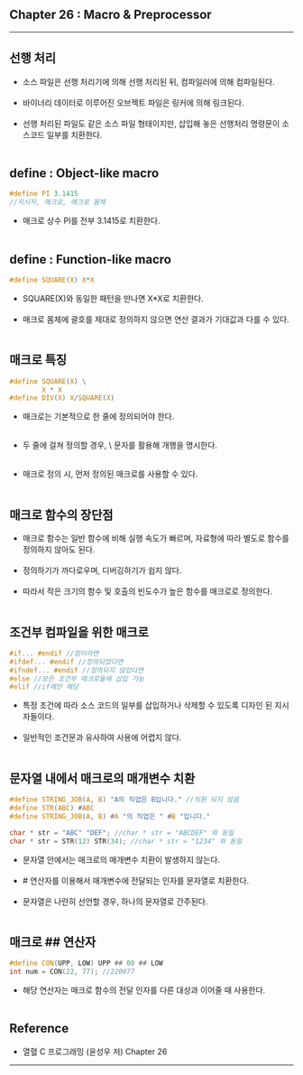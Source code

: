 Chapter 26 : Macro & Preprocessor
---------------------------------

---

선행 처리
---------

-	소스 파일은 선행 처리기에 의해 선행 처리된 뒤, 컴파일러에 의해 컴파일된다.<br><br>
-	바이너리 데이터로 이루어진 오브젝트 파일은 링커에 의해 링크된다.<br><br>
-	선행 처리된 파일도 같은 소스 파일 형태이지만, 삽입해 놓은 선행처리 명령문이 소스코드 일부를 치환한다.<br><br>

define : Object-like macro
--------------------------

```c
#define PI 3.1415
//지시자, 매크로, 매크로 몸체
```

-	매크로 상수 PI를 전부 3.1415로 치환한다.<br><br>

define : Function-like macro
----------------------------

```c
#define SQUARE(X) X*X
```

-	SQUARE(X)와 동일한 패턴을 만나면 X*X로 치환한다.<br><br>
-	매크로 몸체에 괄호를 제대로 정의하지 않으면 연산 결과가 기대값과 다를 수 있다.<br><br>

매크로 특징
-----------

```c
#define SQUARE(X) \
        X * X
#define DIV(X) X/SQUARE(X)
```

-	매크로는 기본적으로 한 줄에 정의되어야 한다.<br><br>

-	두 줄에 걸쳐 정의할 경우, \ 문자를 활용해 개행을 명시한다.<br><br>

-	매크로 정의 시, 먼저 정의된 매크로를 사용할 수 있다.<br><br>

매크로 함수의 장단점
--------------------

-	매크로 함수는 일반 함수에 비해 실행 속도가 빠르며, 자료형에 따라 별도로 함수를 정의하지 않아도 된다.<br><br>
-	정의하기가 까다로우며, 디버깅하기가 쉽지 않다.<br><br>
-	따라서 작은 크기의 함수 및 호출의 빈도수가 높은 함수를 매크로로 정의한다.<br><br>

조건부 컴파일을 위한 매크로
---------------------------

```c
#if... #endif //참이라면
#ifdef... #endif //정의되었다면
#ifndef... #endif //정의되지 않았다면
#else //모든 조건부 매크로들에 삽입 가능
#elif //if에만 해당
```

-	특정 조건에 따라 소스 코드의 일부를 삽입하거나 삭제할 수 있도록 디자인 된 지시자들이다.<br><br>
-	일반적인 조건문과 유사하여 사용에 어렵지 않다.<br><br>

문자열 내에서 매크로의 매개변수 치환
------------------------------------

```c
#define STRING_JOB(A, B) "A의 직업은 B입니다." //치환 되지 않음
#define STR(ABC) #ABC
#define STRING_JOB(A, B) #A "의 직업은 " #B "입니다."

char * str = "ABC" "DEF"; //char * str = "ABCDEF" 와 동일
char * str = STR(12) STR(34); //char * str = "1234" 와 동일
```

-	문자열 안에서는 매크로의 매개변수 치환이 발생하지 않는다.<br><br>
-	\# 연산자를 이용해서 매개변수에 전달되는 인자를 문자열로 치환한다.<br><br>
-	문자열은 나란히 선언할 경우, 하나의 문자열로 간주된다.<br><br>

매크로 \#\# 연산자
------------------

```c
#define CON(UPP, LOW) UPP ## 00 ## LOW
int num = CON(22, 77); //220077
```

-	해당 연산자는 매크로 함수의 전달 인자를 다른 대상과 이어줄 때 사용한다.<br><br>

Reference
---------

-	열혈 C 프로그래밍 (윤성우 저) Chapter 26

---
